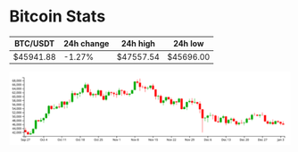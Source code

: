 # Bitcoin Stats

BTC/USDT|24h change|24h high|24h low|
|---|---|---|---|
|$45941.88|-1.27%|$47557.54|$45696.00|

<img src="./chart.svg">
